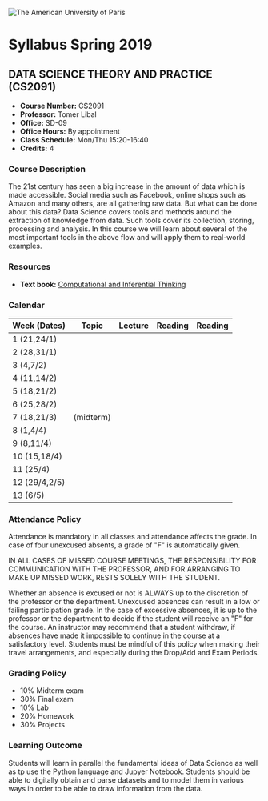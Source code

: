 ![The American University of Paris](https://upload.wikimedia.org/wikipedia/en/4/4c/American_University_of_Paris.png)
# Syllabus Spring 2019
## DATA SCIENCE THEORY AND PRACTICE (CS2091)

* **Course Number:** CS2091
* **Professor:** Tomer Libal
* **Office:** SD-09
* **Office Hours:** By appointment
* **Class Schedule:** Mon/Thu 15:20-16:40
* **Credits:** 4

### Course Description
The 21st century has seen a big increase in the amount of data which is
made accessible. Social media such as
Facebook, online shops such as Amazon and many others, are all gathering
raw data. But what can be done about
this data?
Data Science covers tools and methods around the extraction of knowledge
from data. Such tools cover its
collection, storing, processing and analysis. In this course we will
learn about several of the most important tools in
the above flow and will apply them to real-world examples.

### Resources

* **Text book:** [Computational and Inferential Thinking](https://aup-cs2091.github.io/textbook/)

### Calendar

| Week (Dates)  | Topic   | Lecture  | Reading  | Reading  |
|---|---|---|---|---|
| 1 (21,24/1)  |   |   |   |   |
| 2 (28,31/1)  |   |   |   |   |
| 3 (4,7/2)  |   |   |   |   |
| 4 (11,14/2)  |   |   |   |   |
| 5 (18,21/2)  |   |   |   |   |
| 6 (25,28/2)  |   |   |   |   |
| 7 (18,21/3)  | (midterm)  |   |   |   |
| 8 (1,4/4)  |   |   |   |   |
| 9 (8,11/4)  |   |   |   |   |
| 10 (15,18/4)  |   |   |   |   |
| 11 (25/4)  |   |   |   |   |
| 12 (29/4,2/5)  |   |   |   |   |
| 13 (6/5)  |   |   |   |   |

### Attendance Policy
Attendance is mandatory in all classes and attendance affects the grade. In case of four unexcused absents, a grade of "F" is automatically given.


IN ALL CASES OF MISSED COURSE MEETINGS, THE RESPONSIBILITY FOR
COMMUNICATION WITH THE PROFESSOR, AND FOR ARRANGING TO MAKE UP MISSED
WORK, RESTS SOLELY WITH THE STUDENT.

Whether an absence is excused or not is ALWAYS up to the discretion of
the professor or the department. Unexcused absences can result in a low
or failing participation grade. In the case of excessive absences, it is
up to the professor or the department to decide if the student will
receive an "F" for the course. An instructor may recommend that a
student withdraw, if absences have made it impossible to continue in the
course at a satisfactory level.
Students must be mindful of this policy when making their travel
arrangements, and especially during the Drop/Add and Exam Periods.

### Grading Policy
* 10% Midterm exam
* 30% Final exam
* 10% Lab
* 20% Homework
* 30% Projects

### Learning Outcome
Students will learn in parallel the fundamental ideas of Data Science as
well as tp use the Python language and Jupyer Notebook.
Students should be able to digitally obtain and parse
datasets and to model them in various ways in
order to be able to draw information from the data.
